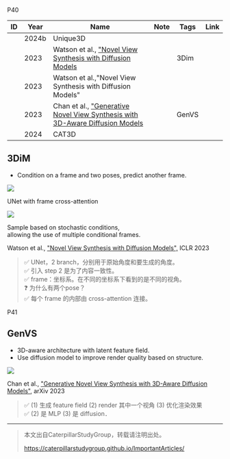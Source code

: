 P40   

|ID|Year|Name|Note|Tags|Link|
|---|---|---|---|---|---|
||2024b|Unique3D|
||2023|Watson et al., <u>"Novel View Synthesis with Diffusion Models||3Dim||
||2023|Watson et al.,"Novel View Synthesis with Diffusion Models"|
||2023|Chan et al., <u>"Generative Novel View Synthesis with 3D-Aware Diffusion Models||GenVS|
||2024|CAT3D|

## 3DiM   

 - Condition on a frame and two poses, predict another frame.     

![](../../assets/D3-40-1.png)  

UNet with frame cross-attention   

![](../../assets/D3-40-2.png)  

Sample based on stochastic conditions,   
allowing the use of multiple conditional frames.    


Watson et al., <u>"Novel View Synthesis with Diffusion Models",</u> ICLR 2023    

> &#x2705; UNet，2 branch，分别用于原始角度和要生成的角度。   
> &#x2705; 引入 step 2 是为了内容一致性。   
> &#x2705; frame：坐标系。在不同的坐标系下看到的是不同的视角。    
> &#x2753; 为什么有两个pose？   
> &#x2705; 每个 frame 的内部由 cross-attention 连接。    

P41    
## GenVS   

 - 3D-aware architecture with latent feature field.    
 - Use diffusion model to improve render quality based on structure.   

![](../../assets/D3-41.png)  

Chan et al., <u>"Generative Novel View Synthesis with 3D-Aware Diffusion Models",</u> arXiv 2023    

> &#x2705; (1) 生成 feature field (2) render 其中一个视角 (3) 优化渲染效果     
> &#x2705; (2) 是 MLP (3) 是 diffusion．    

---------------------------------------
> 本文出自CaterpillarStudyGroup，转载请注明出处。
>
> https://caterpillarstudygroup.github.io/ImportantArticles/